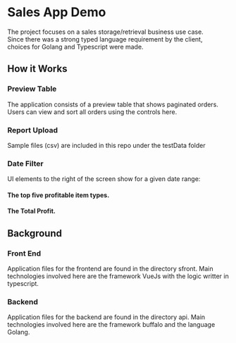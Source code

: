 # Sales App Demo
The project focuses on a sales storage/retrieval business use case.<br>
Since there was a strong typed language requirement by the client,<br>
choices for Golang and Typescript were made.

## How it Works 

### Preview Table
The application consists of a preview table that shows paginated orders.
Users can view and sort all orders using the controls here.

### Report Upload
Sample files (csv) are included in this repo under the testData folder

### Date Filter

UI elements to the right of the screen show for a given date range:
#### The top five profitable item types.
#### The Total Profit.

## Background
### Front End
Application files for the frontend are found in the directory sfront.
Main technologies involved here are the framework VueJs with the logic writter in typescript.

### Backend
Application files for the backend are found in the directory api.
Main technologies involved here are the framework buffalo and the language Golang.
